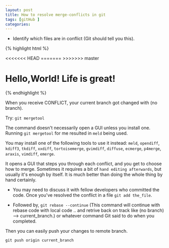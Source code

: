 ```yaml
---
layout: post
title: How to resolve merge-conflicts in git
tags: [gitHub ]
categories:
---
```



* Identify which files are in conflict (Git should tell you this).


{% highlight html %}
<html>
  <head>
<<<<<<< HEAD
    <link type="text/css" rel="stylesheet" media="all" href="style.css" />
=======
    <!-- no style -->
>>>>>>> master
  </head>
  <body>
    <h1>Hello,World! Life is great!</h1>
  </body>
</html>
{% endhighlight %}

When you receive CONFLICT, your current branch got changed with (no branch).

Try: `git mergetool`

The command doesn't necessarily open a GUI unless you install one. Running `git mergetool` for me resulted in `meld` being used.

You may install one of the following tools to use it instead:
`meld`, `opendiff`, `kdiff3`, `tkdiff`, `xxdiff`, `tortoisemerge`, `gvimdiff`, `diffuse`, `ecmerge`, `p4merge`, `araxis`, `vimdiff`, `emerge`.

It opens a GUI that steps you through each conflict, and you get to choose how to merge. Sometimes it requires a bit of `hand editing afterwards`, but usually it's enough by itself. It is much better than doing the whole thing by hand certainly.

* You may need to discuss it with fellow developers who committed the code. Once you've resolved the conflict in a file `git add the_file`.

* Followed by, `git rebase --continue` (This command will continue with rebase code with local code .. and retrive back on track like (no branch) --> current_branch.) or whatever command Git said to do when you completed.

Then you can easily push your changes to remote branch.

	git push origin current_branch
